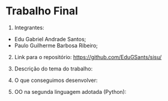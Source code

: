 # Trabalho Final

1. Integrantes:
-  Edu Gabriel Andrade Santos;
-  Paulo Guilherme Barbosa Ribeiro;

2. Link para o repositório: https://github.com/EduGSants/sisu/

3. Descrição do tema do trabalho:

4. O que conseguimos desenvolver:

5. OO na segunda linguagem adotada (Python):

